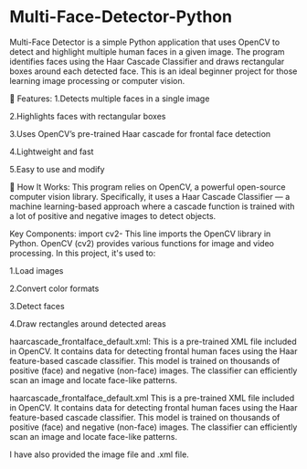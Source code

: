# Multi-Face-Detector-Python

Multi-Face Detector is a simple Python application that uses OpenCV to detect and highlight multiple human faces in a given image. The program identifies faces using the Haar Cascade Classifier and draws rectangular boxes around each detected face. This is an ideal beginner project for those learning image processing or computer vision.

🚀 Features:
1.Detects multiple faces in a single image

2.Highlights faces with rectangular boxes

3.Uses OpenCV’s pre-trained Haar cascade for frontal face detection

4.Lightweight and fast

5.Easy to use and modify

📂 How It Works:
This program relies on OpenCV, a powerful open-source computer vision library. Specifically, it uses a Haar Cascade Classifier — a machine learning-based approach where a cascade function is trained with a lot of positive and negative images to detect objects.

Key Components:
import cv2-
This line imports the OpenCV library in Python. OpenCV (cv2) provides various functions for image and video processing. In this project, it's used to:

1.Load images

2.Convert color formats

3.Detect faces

4.Draw rectangles around detected areas

haarcascade_frontalface_default.xml:
This is a pre-trained XML file included in OpenCV. It contains data for detecting frontal human faces using the Haar feature-based cascade classifier. This model is trained on thousands of positive (face) and negative (non-face) images. The classifier can efficiently scan an image and locate face-like patterns.

haarcascade_frontalface_default.xml
This is a pre-trained XML file included in OpenCV. It contains data for detecting frontal human faces using the Haar feature-based cascade classifier. This model is trained on thousands of positive (face) and negative (non-face) images. The classifier can efficiently scan an image and locate face-like patterns.

I have also provided the image file and .xml file.
